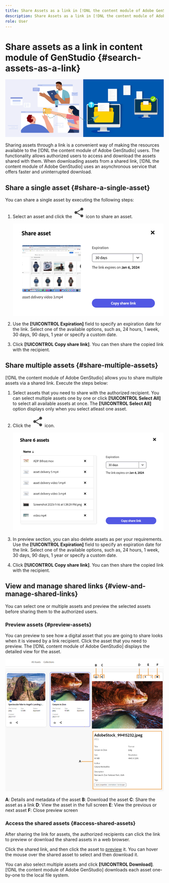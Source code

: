```yaml
---
title: Share Assets as a link in [!DNL the content module of Adobe GenStudio]
description: Share Assets as a link in [!DNL the content module of Adobe GenStudio]
role: User
---
```


# Share assets as a link in content module of GenStudio {#search-assets-as-a-link}

![Share assets banner image](assets/share-assets-banner.png)

Sharing assets through a link is a convenient way of making the resources available to the [!DNL the content module of Adobe GenStudio] users. The functionality allows authorized users to access and download the assets shared with them. When downloading assets from a shared link, [!DNL the content module of Adobe GenStudio] uses an asynchronous service that offers faster and uninterrupted download.

## Share a single asset {#share-a-single-asset}

You can share a single asset by executing the following steps: 

1. Select an asset and click the ![share icon](assets/share.svg) icon to share an asset. 

    ![Sharing single asset](assets/sharing-single-asset.png)

1. Use the **[!UICONTROL Expiration]** field to specify an expiration date for the link. Select one of the available options, such as, 24 hours, 1 week, 30 days, 90 days, 1 year or specify a custom date.  

1. Click **[!UICONTROL Copy share link]**. You can then share the copied link with the recipient.
 
## Share multiple assets {#share-multiple-assets}

[!DNL the content module of Adobe GenStudio] allows you to share multiple assets via a shared link. Execute the steps below: 

1. Select assets that you need to share with the authorized recipient. You can select multiple assets one by one or click **[!UICONTROL Select All]** to select all available assets at once. The **[!UICONTROL Select All]** option displays only when you select atleast one asset.

1. Click the ![share icon](assets/share.svg) icon. 

    ![Sharing multiple assets](assets/sharing-multiple-assets.png)

1. In preview section, you can also delete assets as per your requirements. Use the **[!UICONTROL Expiration]** field to specify an expiration date for the link. Select one of the available options, such as, 24 hours, 1 week, 30 days, 90 days, 1 year or specify a custom date.  

1. Click **[!UICONTROL Copy share link]**. You can then share the copied link with the recipient. 

## View and manage shared links {#view-and-manage-shared-links}

You can select one or multiple assets and preview the selected assets before sharing them to the authorized users. 

### Preview assets {#preview-assets}

You can preview to see how a digital asset that you are going to share looks when it is viewed by a link recipient. Click the asset that you need to preview. The [!DNL content module of Adobe GenStudio] displays the detailed view for the asset. 

![Asset details](assets/view-asset.jpg)

**A**: Details and metadata of the asset **B**: Download the asset **C**: Share the asset as a link **D**: View the asset in the full screen **E**: View the previous or next asset **F**: Close preview screen  

### Access the shared assets {#access-shared-assets}

After sharing the link for assets, the authorized recipients can click the link to preview or download the shared assets in a web browser. 

Click the shared link, and then click the asset to [preview](#preview-assets) it. You can hover the mouse over the shared asset to select and then download it.  

You can also select multiple assets and click **[!UICONTROL Download]**. <!--You can either download original assets or Original+Renditions of an asset.--> [!DNL the content module of Adobe GenStudio] downloads each asset one-by-one to the local file system.

<!--![Access shared assets](assets/access-shared-assets.png)-->
